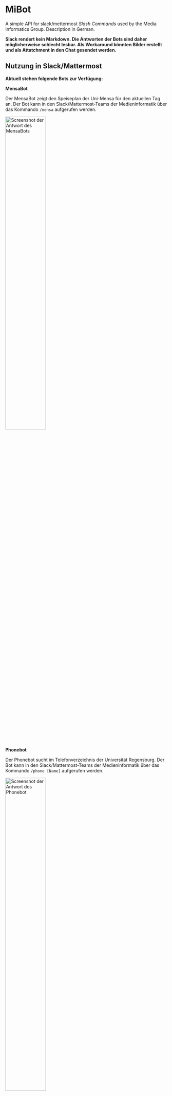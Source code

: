 # MiBot
A simple API for slack/mettermost *Slash Commands* used by the Media Informatics Group. Description in German.

**Slack rendert kein Markdown. Die Antworten der Bots sind daher möglicherweise schlecht lesbar. Als Workaround könnten Bilder erstellt und als Attatchment in den Chat gesendet werden.**

## Nutzung in Slack/Mattermost

**Aktuell stehen folgende Bots zur Verfügung:**

**MensaBot**

Der MensaBot zeigt den Speiseplan der Uni-Mensa für den aktuellen Tag an. Der Bot kann in den Slack/Mattermost-Teams der Medieninformatik über das Kommando `/mensa` aufgerufen werden.

<img alt="Screenshot der Antwort des MensaBots" src="http://i.imgur.com/LBfrnEs.png" width="50%">

**Phonebot**

Der Phonebot sucht im Telefonverzeichnis der Universität Regensburg. Der Bot kann in den Slack/Mattermost-Teams der Medieninformatik über das Kommando `/phone [Name]` aufgerufen werden.

<img alt="Screenshot der Antwort des Phonebot" src="http://i.imgur.com/9VG9NVe.png" width="50%">

## Bots entwickeln
Zur Integration eigener Bots besteht eine simple API:

* Die zentrale Anwendung startet einen [express](http://expressjs.com/)-Server.
* Für jeden Bot wird eine individuelle Route angelegt. Jeder Bot verfügt über `respond`-Funktion, die bei einem Aufruf der Route zur Generierung der Server-Antwort aufgerufen wird. Mögliche Parameter werden an den Bot weitergegeben.
* Der Bot ist für die Generierung einer validen Antwort zuständig und muss den an `respond` übergebenen Callback mit einem Objekt folgender Struktur aufrufen:
```javascript
{
    contentType: "", // Content-Type der Bot-Antwort
    text: "", // Antwort des Bots im korrekten Content-Format
}
```
* Die Antwort des Bots wird an den Client zurückgegeben


In Slack/Mattermost werden die einzelnen Routen mit [Slash Commands](https://api.slack.com/slash-commands) verknüpft.

Eine Demo-Implementierung findet sich im `examples`-Ordner.





